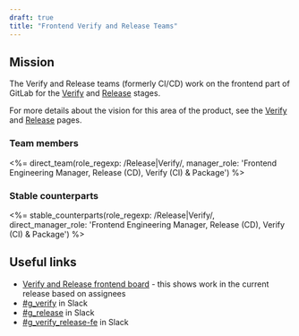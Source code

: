 ```yaml
---
draft: true
title: "Frontend Verify and Release Teams"
---
```


<!-- Pending create of stable_counterparts shortcode and confirmation pages are needed and how to fix -->

## Mission

The Verify and Release teams (formerly CI/CD) work on the frontend part of GitLab for the [Verify] and [Release] stages.

For more details about the vision for this area of the product, see the [Verify] and
[Release] pages.

[Verify]: /stages-devops-lifecycle/verify/
[Release]: /stages-devops-lifecycle/release/

### Team members

<%= direct_team(role_regexp: /Release|Verify/, manager_role: 'Frontend Engineering Manager, Release (CD), Verify (CI) & Package') %>

### Stable counterparts

<%= stable_counterparts(role_regexp: /Release|Verify/, direct_manager_role: 'Frontend Engineering Manager, Release (CD), Verify (CI) & Package') %>

## Useful links

- [Verify and Release frontend board] - this shows work in the current release based on assignees
- [#g_verify] in Slack
- [#g_release] in Slack
- [#g_verify_release-fe] in Slack

[Verify and Release frontend board]: https://gitlab.com/groups/gitlab-org/-/boards/914400

[#g_verify]: https://gitlab.slack.com/archives/g_verify
[#g_release]: https://gitlab.slack.com/archives/g_release
[#g_verify_release-fe]: https://gitlab.slack.com/archives/g_verify_release-fe

